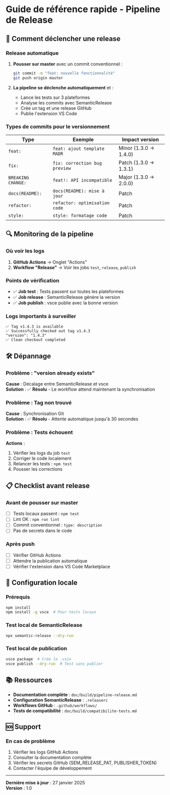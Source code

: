 # Guide de référence rapide - Pipeline de Release

## 🚀 Comment déclencher une release

### Release automatique

1. **Pousser sur master** avec un commit conventionnel :

   ```bash
   git commit -m "feat: nouvelle fonctionnalité"
   git push origin master
   ```

2. **La pipeline se déclenche automatiquement** et :
   - Lance les tests sur 3 plateformes
   - Analyse les commits avec SemanticRelease
   - Crée un tag et une release GitHub
   - Publie l'extension VS Code

### Types de commits pour le versionnement

| Type | Exemple | Impact version |
|------|---------|----------------|
| `feat:` | `feat: ajout template MADR` | Minor (1.3.0 → 1.4.0) |
| `fix:` | `fix: correction bug preview` | Patch (1.3.0 → 1.3.1) |
| `BREAKING CHANGE:` | `feat!: API incompatible` | Major (1.3.0 → 2.0.0) |
| `docs(README):` | `docs(README): mise à jour` | Patch |
| `refactor:` | `refactor: optimisation code` | Patch |
| `style:` | `style: formatage code` | Patch |

## 🔍 Monitoring de la pipeline

### Où voir les logs

1. **GitHub Actions** → Onglet "Actions"
2. **Workflow "Release"** → Voir les jobs `test`, `release`, `publish`

### Points de vérification

- ✅ **Job test** : Tests passent sur toutes les plateformes
- ✅ **Job release** : SemanticRelease génère la version
- ✅ **Job publish** : vsce publie avec la bonne version

### Logs importants à surveiller

```
✅ Tag v1.4.3 is available
✅ Successfully checked out tag v1.4.3
"version": "1.4.3"
✅ Clean checkout completed
```

## 🛠️ Dépannage

### Problème : "version already exists"

**Cause** : Décalage entre SemanticRelease et vsce  
**Solution** : ✅ **Résolu** - Le workflow attend maintenant la synchronisation

### Problème : Tag non trouvé

**Cause** : Synchronisation Git  
**Solution** : ✅ **Résolu** - Attente automatique jusqu'à 30 secondes

### Problème : Tests échouent

**Actions** :

1. Vérifier les logs du job `test`
2. Corriger le code localement
3. Relancer les tests : `npm test`
4. Pousser les corrections

## 📋 Checklist avant release

### Avant de pousser sur master

- [ ] Tests locaux passent : `npm test`
- [ ] Lint OK : `npm run lint`
- [ ] Commit conventionnel : `type: description`
- [ ] Pas de secrets dans le code

### Après push

- [ ] Vérifier GitHub Actions
- [ ] Attendre la publication automatique
- [ ] Vérifier l'extension dans VS Code Marketplace

## 🔧 Configuration locale

### Prérequis

```bash
npm install
npm install -g vsce  # Pour tests locaux
```

### Test local de SemanticRelease

```bash
npx semantic-release --dry-run
```

### Test local de publication

```bash
vsce package  # Crée le .vsix
vsce publish --dry-run  # Test sans publier
```

## 📚 Ressources

- **Documentation complète** : `doc/build/pipeline-release.md`
- **Configuration SemanticRelease** : `.releaserc`
- **Workflows GitHub** : `.github/workflows/`
- **Tests de compatibilité** : `doc/build/compatibilite-tests.md`

## 🆘 Support

### En cas de problème

1. Vérifier les logs GitHub Actions
2. Consulter la documentation complète
3. Vérifier les secrets GitHub (SEM_RELEASE_PAT, PUBLISHER_TOKEN)
4. Contacter l'équipe de développement

---

**Dernière mise à jour** : 27 janvier 2025  
**Version** : 1.0
